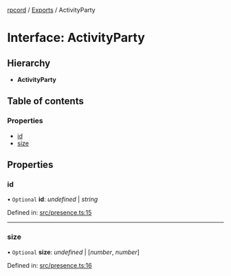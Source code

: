 [rpcord](../README.md) / [Exports](../modules.md) / ActivityParty

# Interface: ActivityParty

## Hierarchy

* **ActivityParty**

## Table of contents

### Properties

- [id](activityparty.md#id)
- [size](activityparty.md#size)

## Properties

### id

• `Optional` **id**: *undefined* \| *string*

Defined in: [src/presence.ts:15](https://github.com/DjDeveloperr/RPCord/blob/a435209/src/presence.ts#L15)

___

### size

• `Optional` **size**: *undefined* \| [*number*, *number*]

Defined in: [src/presence.ts:16](https://github.com/DjDeveloperr/RPCord/blob/a435209/src/presence.ts#L16)
